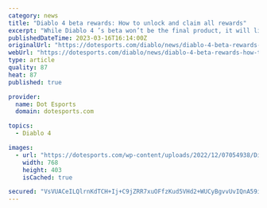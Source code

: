 ```yaml
---
category: news
title: "Diablo 4 beta rewards: How to unlock and claim all rewards"
excerpt: "While Diablo 4 ’s beta won’t be the final product, it will likely be quite close to the June 2023 version, giving players a taste of the new features and gameplay in the meantime. And, as an added ..."
publishedDateTime: 2023-03-16T16:14:00Z
originalUrl: "https://dotesports.com/diablo/news/diablo-4-beta-rewards-how-to-unlock-and-claim-all-rewards"
webUrl: "https://dotesports.com/diablo/news/diablo-4-beta-rewards-how-to-unlock-and-claim-all-rewards"
type: article
quality: 87
heat: 87
published: true

provider:
  name: Dot Esports
  domain: dotesports.com

topics:
  - Diablo 4

images:
  - url: "https://dotesports.com/wp-content/uploads/2022/12/07054938/Diablo-IV.jpg?resize=768,403"
    width: 768
    height: 403
    isCached: true

secured: "VsVUACeILQlrnKdTCH+Ij+C9jZRR7xuOFfzKud5VHd2+WUCyBgvvUvIQnA59i5CUUkNBovPKVQ/j9/tlPLkFtCYbGZa5TY5An46KO51GMpUWSSbuhJFw3OARXvnUZ5oZqyMeD87VXntWgE6tSFUfoUEaoo7aiVvnQxG1e6fz64awhI6IutaJxAewxZXhKX0+mND4wjxLl/SqKjMz+Qu6rz6JX8z7holnctFtNeVu/XJmwgF6fee1gK3C3MK1dh9q7RwDjnHHfvjym5VLZbsjjCbb3ObXfkYLV9iwulKBexOIiqaUkblDV/RDyRgxA2SP5BXpW+fO7OHu7Dn4xelPctOdPphP9BqNlMcQJLZ06UE=;+JPcQ/ekJ9O9pfquYRUPkQ=="
---
```



